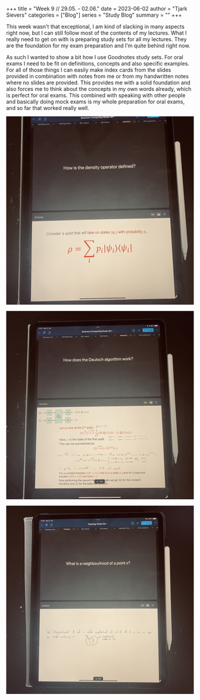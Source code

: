 +++
title = "Week 9 // 29.05. - 02.06."
date = 2023-06-02
author = "Tjark Sievers"
categories = ["Blog"]
series = "Study Blog"
summary = ""
+++

This week wasn't that exceptional, I am kind of slacking in many aspects right now, but I can still follow most of the contents of my lectures. What I really need to get on with is preparing study sets for all my lectures. They are the foundation for my exam preparation and I'm quite behind right now.

As such I wanted to show a bit how I use Goodnotes study sets. For oral exams I need to be fit on definitions, concepts and also specific examples. For all of those things I can easily make index cards from the slides provided in combination with notes from me or from my handwritten notes where no slides are provided. This provides me with a solid foundation and also forces me to think about the concepts in my own words already, which is perfect for oral exams. This combined with speaking with other people and basically doing mock exams is my whole preparation for oral exams, and so far that worked really well.


![image](studyblog_1.jpg)

![image](studyblog_2.jpg)

![image](studyblog_3.jpg)
